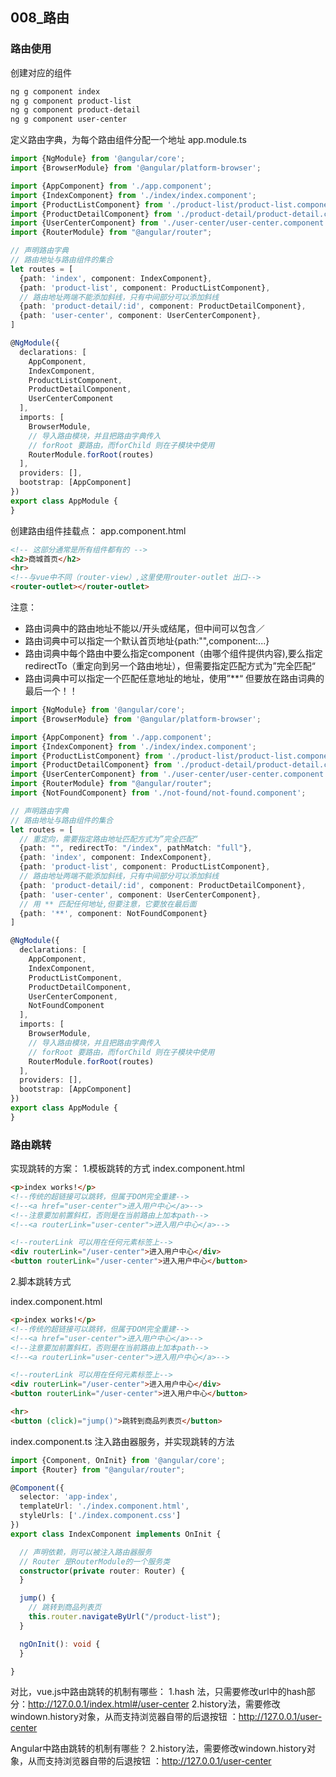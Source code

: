 ## 008_路由


### 路由使用
创建对应的组件
```sh
ng g component index
ng g component product-list
ng g component product-detail
ng g component user-center
```

定义路由字典，为每个路由组件分配一个地址
app.module.ts

```ts
import {NgModule} from '@angular/core';
import {BrowserModule} from '@angular/platform-browser';

import {AppComponent} from './app.component';
import {IndexComponent} from './index/index.component';
import {ProductListComponent} from './product-list/product-list.component';
import {ProductDetailComponent} from './product-detail/product-detail.component';
import {UserCenterComponent} from './user-center/user-center.component';
import {RouterModule} from "@angular/router";

// 声明路由字典
// 路由地址与路由组件的集合
let routes = [
  {path: 'index', component: IndexComponent},
  {path: 'product-list', component: ProductListComponent},
  // 路由地址两端不能添加斜线，只有中间部分可以添加斜线
  {path: 'product-detail/:id', component: ProductDetailComponent},
  {path: 'user-center', component: UserCenterComponent},
]

@NgModule({
  declarations: [
    AppComponent,
    IndexComponent,
    ProductListComponent,
    ProductDetailComponent,
    UserCenterComponent
  ],
  imports: [
    BrowserModule,
    // 导入路由模块，并且把路由字典传入
    // forRoot 要路由，而forChild 则在子模块中使用
    RouterModule.forRoot(routes)
  ],
  providers: [],
  bootstrap: [AppComponent]
})
export class AppModule {
}
```

创建路由组件挂载点：
app.component.html

```html
<!-- 这部分通常是所有组件都有的 -->
<h2>商城首页</h2>
<hr>
<!--与vue中不同（router-view）,这里使用router-outlet 出口-->
<router-outlet></router-outlet>
```

注意：
- 路由词典中的路由地址不能以/开头或结尾，但中间可以包含／
- 路由词典中可以指定一个默认首页地址{path:"",component:...}
- 路由词典中每个路由中要么指定component（由哪个组件提供内容),要么指定redirectTo（重定向到另一个路由地址），但需要指定匹配方式为”完全匹配“
- 路由词典中可以指定一个匹配任意地址的地址，使用”**“ 但要放在路由词典的最后一个！！

```ts
import {NgModule} from '@angular/core';
import {BrowserModule} from '@angular/platform-browser';

import {AppComponent} from './app.component';
import {IndexComponent} from './index/index.component';
import {ProductListComponent} from './product-list/product-list.component';
import {ProductDetailComponent} from './product-detail/product-detail.component';
import {UserCenterComponent} from './user-center/user-center.component';
import {RouterModule} from "@angular/router";
import {NotFoundComponent} from './not-found/not-found.component';

// 声明路由字典
// 路由地址与路由组件的集合
let routes = [
  // 重定向，需要指定路由地址匹配方式为”完全匹配“
  {path: "", redirectTo: "/index", pathMatch: "full"},
  {path: 'index', component: IndexComponent},
  {path: 'product-list', component: ProductListComponent},
  // 路由地址两端不能添加斜线，只有中间部分可以添加斜线
  {path: 'product-detail/:id', component: ProductDetailComponent},
  {path: 'user-center', component: UserCenterComponent},
  // 用 ** 匹配任何地址,但要注意，它要放在最后面
  {path: '**', component: NotFoundComponent}
]

@NgModule({
  declarations: [
    AppComponent,
    IndexComponent,
    ProductListComponent,
    ProductDetailComponent,
    UserCenterComponent,
    NotFoundComponent
  ],
  imports: [
    BrowserModule,
    // 导入路由模块，并且把路由字典传入
    // forRoot 要路由，而forChild 则在子模块中使用
    RouterModule.forRoot(routes)
  ],
  providers: [],
  bootstrap: [AppComponent]
})
export class AppModule {
}
```

### 路由跳转

实现跳转的方案：
1.模板跳转的方式
index.component.html

```html
<p>index works!</p>
<!--传统的超链接可以跳转，但属于DOM完全重建-->
<!--<a href="user-center">进入用户中心</a>-->
<!--注意要加前置斜杠，否则是在当前路由上加本path-->
<!--<a routerLink="user-center">进入用户中心</a>-->

<!--routerLink 可以用在任何元素标签上-->
<div routerLink="/user-center">进入用户中心</div>
<button routerLink="/user-center">进入用户中心</button>
```

2.脚本跳转方式

index.component.html

```html
<p>index works!</p>
<!--传统的超链接可以跳转，但属于DOM完全重建-->
<!--<a href="user-center">进入用户中心</a>-->
<!--注意要加前置斜杠，否则是在当前路由上加本path-->
<!--<a routerLink="user-center">进入用户中心</a>-->

<!--routerLink 可以用在任何元素标签上-->
<div routerLink="/user-center">进入用户中心</div>
<button routerLink="/user-center">进入用户中心</button>

<hr>
<button (click)="jump()">跳转到商品列表页</button>
```

index.component.ts
注入路由器服务，并实现跳转的方法

```ts
import {Component, OnInit} from '@angular/core';
import {Router} from "@angular/router";

@Component({
  selector: 'app-index',
  templateUrl: './index.component.html',
  styleUrls: ['./index.component.css']
})
export class IndexComponent implements OnInit {

  // 声明依赖，则可以被注入路由器服务
  // Router 是RouterModule的一个服务类
  constructor(private router: Router) {
  }

  jump() {
    // 跳转到商品列表页
    this.router.navigateByUrl("/product-list");
  }

  ngOnInit(): void {
  }

}
```

对比，vue.js中路由跳转的机制有哪些：
1.hash 法，只需要修改url中的hash部分：http://127.0.0.1/index.html#/user-center
2.history法，需要修改windown.history对象，从而支持浏览器自带的后退按钮 ：http://127.0.0.1/user-center

Angular中路由跳转的机制有哪些？
2.history法，需要修改windown.history对象，从而支持浏览器自带的后退按钮 ：http://127.0.0.1/user-center